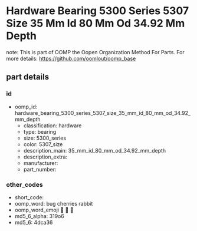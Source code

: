 # Hardware Bearing 5300 Series 5307 Size 35 Mm Id 80 Mm Od 34.92 Mm Depth  

note: This is part of OOMP the Oopen Organization Method For Parts. For more details: https://github.com/oomlout/oomp_base

##  part details





### id
* oomp_id: hardware_bearing_5300_series_5307_size_35_mm_id_80_mm_od_34.92_mm_depth
  * classification: hardware
  * type: bearing
  * size: 5300_series
  * color: 5307_size
  * description_main: 35_mm_id_80_mm_od_34.92_mm_depth
  * description_extra: 
  * manufacturer: 
  * part_number: 

### other_codes
* short_code: 
* oomp_word: bug cherries rabbit
* oomp_word_emoji :bug: :cherries: :rabbit:
* md5_6_alpha: 319o6
* md5_6: 4dca36